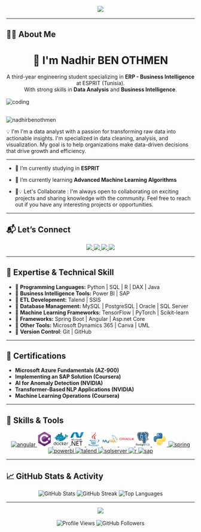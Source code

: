 <p align="center">
  <a href="https://github.com/DenverCoder1/readme-typing-svg"><img src="https://readme-typing-svg.herokuapp.com?font=Time+New+Roman&color=000080&size=25&center=true&vCenter=true&width=800&height=50&lines=Hey!+It's+@Nadhir+Benothmen&hearts;++;ERP+And+Business+Intelligence+Engineer;Data+Analyst;Love+to+learn+new+stuffs..&hearts;"></a>
</p>


---

## 👨‍💻 About Me
<div align="center">

# 👋 I'm **Nadhir BEN OTHMEN**  
A third-year engineering student specializing in **ERP - Business Intelligence** at ESPRIT (Tunisia).  
With strong skills in **Data Analysis** and **Business Intelligence**.

</div>
<img align="center" alt="coding" height ="300" width="1200" src="https://marketbusinessnews.com/wp-content/uploads/2020/10/1-Predictive-Analytics-GIF-for-article.gif">

<p align="left">
<br>
<img src="https://komarev.com/ghpvc/?username=nadhirbenothmen&label=Profile%20views&color=0e75b6&style=flat" alt="nadhirbenothmen" /> </p>

<p> 💡 I'm  I'm a data analyst with a passion for transforming raw data into actionable insights. 
  I'm specialized in data cleaning, analysis, and visualization.
My goal is to help organizations make data-driven decisions that drive growth and efficiency. </p>


---

- 🔭 I’m currently studying in **ESPRIT**

- 🌱 I’m currently learning **Advanced Machine Learning Algorithms**

- 💞️💡 Let's Collaborate :
I'm always open to collaborating on exciting projects and sharing knowledge with the community.
Feel free to reach out if you have any interesting projects or opportunities.

---

## 📬 Let’s Connect

<!-- [![Twitter Badge](https://img.shields.io/badge/-@AzizBenIsmail-1ca0f1?style=flat&labelColor=1ca0f1&logo=twitter&logoColor=white&link=https://twitter.com/BenIsmalAziz1?s=07)](https://twitter.com/BenIsmalAziz1?s=07)  -->
<p align="center">
  <a href="https://www.linkedin.com/in/ben-othmen-nadhir-a58604202/" target="_blank">
    <img src="https://img.shields.io/badge/-LinkedIn-0077B5?style=for-the-badge&logo=linkedin&logoColor=white"/>
  </a>
  <a href="https://www.instagram.com/benothmennadhir/" target="_blank">
    <img src="https://img.shields.io/badge/-Instagram-E4405F?style=for-the-badge&logo=instagram&logoColor=white"/>
  </a>
  <a href="mailto:Nadhir.BenOthmen@esprit.tn">
    <img src="https://img.shields.io/badge/-Gmail-D14836?style=for-the-badge&logo=gmail&logoColor=white"/>
  </a>
  
  <a href="https://Nadhirbenothmen.github.io/CV/" target="_blank">
    <img src="https://img.shields.io/badge/-View%20My%20CV-blue?style=for-the-badge&logo=github&logoColor=white"/>
  </a> 
  
</p>

<!-- YouTube Channel Views /GitHub followers /visitors/Age  -->

---

## 🚀 Expertise & Technical Skill

- 💼 **Programming Languages:** Python | SQL | R | DAX | Java 
- 💼 **Business Intelligence Tools:** Power BI | SAP 
- 💼 **ETL Development:** Talend | SSIS
- 💼 **Database Management:** MySQL | PostgreSQL | Oracle | SQL Server
- 💼 **Machine Learning Frameworks:** TensorFlow | PyTorch | Scikit-learn
- 💼 **Frameworks:** Spring Boot | Angular | Asp.net Core
- 💼 **Other Tools:** Microsoft Dynamics 365 | Canva | UML 
- 💼 **Version Control**: Git | GitHub

---

## 🏅 Certifications
- **Microsoft Azure Fundamentals (AZ-900)**
- **Implementing an SAP Solution (Coursera)**
- **AI for Anomaly Detection (NVIDIA)**
- **Transformer-Based NLP Applications (NVIDIA)**
- **Machine Learning Operations (Coursera)**

---

## 🔧 Skills & Tools
<p align="center"> 
  <a href="https://angular.io" target="_blank" rel="noreferrer"> 
    <img src="https://angular.io/assets/images/logos/angular/angular.svg" alt="angular" width="40" height="40"/> 
  </a>  
  <a href="https://www.w3schools.com/cs/" target="_blank" rel="noreferrer"> 
    <img src="https://raw.githubusercontent.com/devicons/devicon/master/icons/csharp/csharp-original.svg" alt="csharp" width="40" height="40"/> 
  </a> 
  <a href="https://www.docker.com/" target="_blank" rel="noreferrer"> 
    <img src="https://raw.githubusercontent.com/devicons/devicon/master/icons/docker/docker-original-wordmark.svg" alt="docker" width="40" height="40"/> 
  </a> 
  <a href="https://dotnet.microsoft.com/" target="_blank" rel="noreferrer"> 
    <img src="https://raw.githubusercontent.com/devicons/devicon/master/icons/dot-net/dot-net-original-wordmark.svg" alt="dotnet" width="40" height="40"/> 
  </a> 
  <a href="https://www.java.com" target="_blank" rel="noreferrer"> 
    <img src="https://raw.githubusercontent.com/devicons/devicon/master/icons/java/java-original.svg" alt="java" width="40" height="40"/> 
  </a> 
    <a href="https://www.mysql.com/" target="_blank" rel="noreferrer"> 
    <img src="https://raw.githubusercontent.com/devicons/devicon/master/icons/mysql/mysql-original-wordmark.svg" alt="mysql" width="40" height="40"/> 
  </a> 
  <a href="https://www.oracle.com/" target="_blank" rel="noreferrer"> 
    <img src="https://raw.githubusercontent.com/devicons/devicon/master/icons/oracle/oracle-original.svg" alt="oracle" width="40" height="40"/> 
  </a> 
  <a href="https://www.postgresql.org" target="_blank" rel="noreferrer"> 
    <img src="https://raw.githubusercontent.com/devicons/devicon/master/icons/postgresql/postgresql-original-wordmark.svg" alt="postgresql" width="40" height="40"/> 
  </a> 
   <a href="https://www.python.org" target="_blank" rel="noreferrer"> 
    <img src="https://raw.githubusercontent.com/devicons/devicon/master/icons/python/python-original.svg" alt="python" width="40" height="40"/> 
  </a> 
  <a href="https://spring.io/" target="_blank" rel="noreferrer"> 
    <img src="https://www.vectorlogo.zone/logos/springio/springio-icon.svg" alt="spring" width="40" height="40"/> 
  </a> 
  <a href="https://powerbi.microsoft.com" target="_blank" rel="noreferrer"> 
    <img src="https://www.vectorlogo.zone/logos/microsoft_powerbi/microsoft_powerbi-icon.svg" alt="powerbi" width="40" height="40"/> 
  </a>
  <a href="https://www.talend.com" target="_blank" rel="noreferrer"> 
    <img src="https://www.vectorlogo.zone/logos/talend/talend-icon.svg" alt="talend" width="40" height="40"/> 
  </a>
  <a href="https://www.microsoft.com/en-us/sql-server" target="_blank" rel="noreferrer"> 
    <img src="https://www.svgrepo.com/show/303229/microsoft-sql-server-logo.svg" alt="sqlserver" width="40" height="40"/> 
  </a>
  <a href="https://www.r-project.org/" target="_blank" rel="noreferrer"> 
    <img src="https://www.r-project.org/logo/Rlogo.svg" alt="r" width="40" height="40"/> 
  </a>
  <a href="https://www.sap.com/" target="_blank" rel="noreferrer">
  <img src="https://upload.wikimedia.org/wikipedia/commons/5/59/SAP_2011_logo.svg" alt="sap" width="40" height="40"/>
</a>
</p>


---

## 📈 GitHub Stats & Activity
<p align="center">
  <img src="https://github-readme-stats.vercel.app/api?username=NadhirBenOthmen&show_icons=true&theme=radical&count_private=true" alt="GitHub Stats" width="400"/>
  <img src="https://github-readme-streak-stats.herokuapp.com/?user=NadhirBenOthmen&theme=radical" alt="GitHub Streak" width="400"/>
  <img src="https://github-readme-stats.vercel.app/api/top-langs/?username=NadhirBenOthmen&layout=compact&theme=radical" alt="Top Languages" width="400"/>
</p>

---
<p align="center">
  <img src="https://media.giphy.com/media/jTNG3RF6EwbkpD4LZx/giphy.gif" width="300"/>
</p>

<p align="center">
  <img src="https://komarev.com/ghpvc/?username=NadhirBenOthmen&color=blue" alt="Profile Views" />
  <img src="https://img.shields.io/github/followers/NadhirBenOthmen?style=social" alt="GitHub Followers" />
</p>
